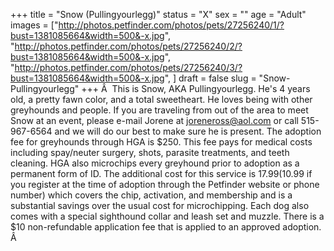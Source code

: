+++
title = "Snow (Pullingyourlegg)"
status = "X"
sex = ""
age = "Adult"
images = ["http://photos.petfinder.com/photos/pets/27256240/1/?bust=1381085664&width=500&-x.jpg",
"http://photos.petfinder.com/photos/pets/27256240/2/?bust=1381085664&width=500&-x.jpg",
"http://photos.petfinder.com/photos/pets/27256240/3/?bust=1381085664&width=500&-x.jpg",
]
draft = false
slug = "Snow-Pullingyourlegg"
+++
Â 
This is Snow, AKA Pullingyourlegg. He's 4 years old, a pretty fawn color, and a total sweetheart. He loves being with other greyhounds and people.
If you are traveling from out of the area to meet Snow at an event, please e-mail Jorene at joreneross@aol.com or call 515-967-6564 and we will do our best to make sure he is present.
The adoption fee for greyhounds through HGA is $250. This fee pays for medical costs including spay/neuter surgery, shots, parasite treatments, and teeth cleaning. HGA also microchips every greyhound prior to adoption as a permanent form of ID. The additional cost for this service is $17.99 ($10.99 if you register at the time of adoption through the Petfinder website or phone number) which covers the chip, activation, and membership and is a substantial savings over the usual cost for microchipping. Each dog also comes with a special sighthound collar and leash set and muzzle. There is a $10 non-refundable application fee that is applied to an approved adoption.
Â 
